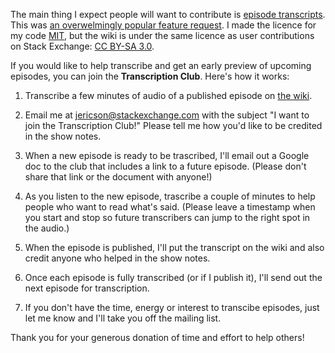 The main thing I expect people will want to contribute is
[episode transcripts](https://github.com/unicorn-meta-zoo/unicorn-meta-zoo.github.io/wiki). This was [an overwelmingly popular feature request](https://meta.stackexchange.com/a/326565/1438). I
made the licence for my code
[MIT](https://github.com/unicorn-meta-zoo/unicorn-meta-zoo.github.io/blob/master/LICENSE),
but the wiki is under the same licence as user contributions on Stack
Exchange:
[CC BY-SA 3.0](https://creativecommons.org/licenses/by-sa/3.0/).

If you would like to help transcribe and get an early preview of
upcoming episodes, you can join the **Transcription Club**. Here's how
it works:

1. Transcribe a few minutes of audio of a published episode on
   [the wiki](https://github.com/unicorn-meta-zoo/unicorn-meta-zoo.github.io/wiki).

2. Email me at jericson@stackexchange.com with the subject "I want to
   join the Transcription Club!" Please tell me how you'd like to be
   credited in the show notes.

3. When a new episode is ready to be trascribed, I'll email out a
   Google doc to the club that includes a link to a future
   episode. (Please don't share that link or the document with
   anyone!)

4. As you listen to the new episode, trascribe a couple of minutes to
   help people who want to read what's said. (Please leave a timestamp
   when you start and stop so future transcribers can jump to the
   right spot in the audio.)

5. When the episode is published, I'll put the transcript on the wiki
   and also credit anyone who helped in the show notes.

6. Once each episode is fully transcribed (or if I publish it), I'll
   send out the next episode for transcription.

7. If you don't have the time, energy or interest to transcibe
   episodes, just let me know and I'll take you off the mailing list.



Thank you for your generous donation of time and effort to help others!
